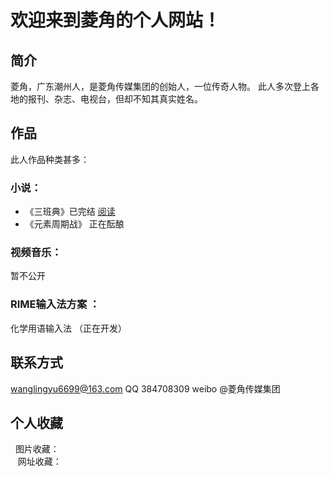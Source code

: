 # 欢迎来到菱角的个人网站！
 
## 简介
菱角，广东潮州人，是菱角传媒集团的创始人，一位传奇人物。
此人多次登上各地的报刊、杂志、电视台，但却不知其真实姓名。
## 作品
此人作品种类甚多：
### 小说：
* 《三班典》已完结  [阅读](http://www.timeface.cn/book/641264547403/pod?type=0)
* 《元素周期战》 正在酝酿
 ### 视频音乐： 
 暂不公开
 ### RIME输入法方案 ：
 化学用语输入法 （正在开发）
 ## 联系方式
   wanglingyu6699@163.com 
   QQ 384708309
   weibo @菱角传媒集团
 ## 个人收藏 
    图片收藏： <br/>
    网址收藏：
